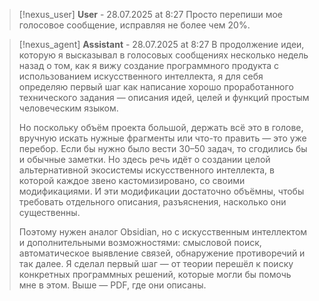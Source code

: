>[!nexus_user] **User** - 28.07.2025 at 8:27
> Просто перепиши мое голосовое сообщение, исправляя не более чем 20%.
<!-- UID: 90384989-09ed-4b7b-984f-704220b31f1d -->




>[!nexus_agent] **Assistant** - 28.07.2025 at 8:27
> В продолжение идеи, которую я высказывал в голосовых сообщениях несколько недель назад о том, как я вижу создание программного продукта с использованием искусственного интеллекта, я для себя определяю первый шаг как написание хорошо проработанного технического задания — описания идей, целей и функций простым человеческим языком.
> 
> Но поскольку объём проекта большой, держать всё это в голове, вручную искать нужные фрагменты или что-то править — это уже перебор. Если бы нужно было вести 30–50 задач, то сгодились бы и обычные заметки. Но здесь речь идёт о создании целой альтернативной экосистемы искусственного интеллекта, в которой каждое звено кастомизировано, со своими модификациями. И эти модификации достаточно объёмны, чтобы требовать отдельного описания, разъяснения, насколько они существенны.
> 
> Поэтому нужен аналог Obsidian, но с искусственным интеллектом и дополнительными возможностями: смысловой поиск, автоматическое выявление связей, обнаружение противоречий и так далее. Я сделал первый шаг — от теории перешёл к поиску конкретных программных решений, которые могли бы помочь мне в этом. Выше — PDF, где они описаны.
<!-- UID: 5cb34fb3-4f53-4370-9245-9271bf51cdbb -->
